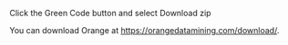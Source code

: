 Click the Green Code button and select Download zip

You can download Orange at https://orangedatamining.com/download/.
